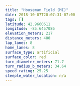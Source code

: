 ```yaml
---
title: "Houseman Field (MI)"
date: 2018-10-07T20:07:31-07:00
tags: []
latitude: 42.9660611
longitude: -85.6457086
elevation_meters: 217
distance_meters: 400
lap_lanes: 8
home_lanes: 8
surface_type: artificial
surface_color: red
turn_diameter_meters: 71.7
turn_radius_b_meters: 34.64
speed_rating: 25.25
steeple_water_location: n/a
---
```


